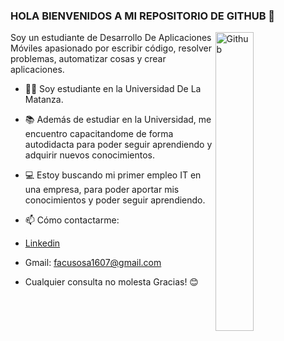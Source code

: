 ### HOLA BIENVENIDOS A MI REPOSITORIO DE GITHUB 👋

<img width="35%" align="right" alt="Github" src="https://user-images.githubusercontent.com/48678280/88862734-4903af80-d201-11ea-968b-9c939d88a37c.gif" />

Soy un estudiante de Desarrollo De Aplicaciones Móviles apasionado por escribir código, resolver problemas, automatizar cosas y crear aplicaciones.

- 👨‍🎓 Soy estudiante en la Universidad De La Matanza.

- 📚 Además de estudiar en la Universidad, me encuentro capacitandome de forma autodidacta para poder seguir aprendiendo y adquirir nuevos conocimientos. 

- 💻 Estoy buscando mi primer empleo IT en una empresa, para poder aportar mis conocimientos y poder seguir aprendiendo.


- 📫 Cómo contactarme: 

- [Linkedin](https://www.linkedin.com/in/sosafacundo/)
  
- Gmail: facusosa1607@gmail.com

- Cualquier consulta no molesta Gracias! 😊
